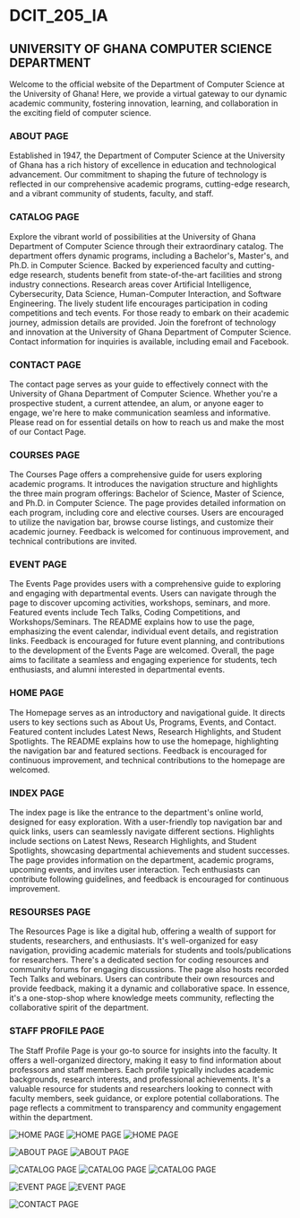 # DCIT_205_IA
## UNIVERSITY OF GHANA COMPUTER SCIENCE DEPARTMENT

Welcome to the official website of the Department of Computer Science at the University of Ghana! Here, we provide a virtual gateway to our dynamic academic community, fostering innovation, learning, and collaboration in the exciting field of computer science.

### ABOUT PAGE

Established in 1947, the Department of Computer Science at the University of Ghana has a rich history of excellence in education and technological advancement. Our commitment to shaping the future of technology is reflected in our comprehensive academic programs, cutting-edge research, and a vibrant community of students, faculty, and staff.

### CATALOG PAGE

Explore the vibrant world of possibilities at the University of Ghana Department of Computer Science through their extraordinary catalog. The department offers dynamic programs, including a Bachelor's, Master's, and Ph.D. in Computer Science. Backed by experienced faculty and cutting-edge research, students benefit from state-of-the-art facilities and strong industry connections. Research areas cover Artificial Intelligence, Cybersecurity, Data Science, Human-Computer Interaction, and Software Engineering. The lively student life encourages participation in coding competitions and tech events. For those ready to embark on their academic journey, admission details are provided. Join the forefront of technology and innovation at the University of Ghana Department of Computer Science. Contact information for inquiries is available, including email and Facebook.

### CONTACT PAGE

The contact page serves as your guide to effectively connect with the University of Ghana Department of Computer Science. Whether you're a prospective student, a current attendee, an alum, or anyone eager to engage, we're here to make communication seamless and informative. Please read on for essential details on how to reach us and make the most of our Contact Page.

### COURSES PAGE

The Courses Page offers a comprehensive guide for users exploring academic programs. It introduces the navigation structure and highlights the three main program offerings: Bachelor of Science, Master of Science, and Ph.D. in Computer Science. The page provides detailed information on each program, including core and elective courses. Users are encouraged to utilize the navigation bar, browse course listings, and customize their academic journey. Feedback is welcomed for continuous improvement, and technical contributions are invited.

### EVENT PAGE

The Events Page provides users with a comprehensive guide to exploring and engaging with departmental events. Users can navigate through the page to discover upcoming activities, workshops, seminars, and more. Featured events include Tech Talks, Coding Competitions, and Workshops/Seminars. The README explains how to use the page, emphasizing the event calendar, individual event details, and registration links. Feedback is encouraged for future event planning, and contributions to the development of the Events Page are welcomed. Overall, the page aims to facilitate a seamless and engaging experience for students, tech enthusiasts, and alumni interested in departmental events.

### HOME PAGE

The Homepage serves as an introductory and navigational guide. It directs users to key sections such as About Us, Programs, Events, and Contact. Featured content includes Latest News, Research Highlights, and Student Spotlights. The README explains how to use the homepage, highlighting the navigation bar and featured sections. Feedback is encouraged for continuous improvement, and technical contributions to the homepage are welcomed.

### INDEX PAGE

The index page is like the entrance to the department's online world, designed for easy exploration. With a user-friendly top navigation bar and quick links, users can seamlessly navigate different sections. Highlights include sections on Latest News, Research Highlights, and Student Spotlights, showcasing departmental achievements and student successes. The page provides information on the department, academic programs, upcoming events, and invites user interaction. Tech enthusiasts can contribute following guidelines, and feedback is encouraged for continuous improvement.

### RESOURSES PAGE

The Resources Page is like a digital hub, offering a wealth of support for students, researchers, and enthusiasts. It's well-organized for easy navigation, providing academic materials for students and tools/publications for researchers. There's a dedicated section for coding resources and community forums for engaging discussions. The page also hosts recorded Tech Talks and webinars. Users can contribute their own resources and provide feedback, making it a dynamic and collaborative space. In essence, it's a one-stop-shop where knowledge meets community, reflecting the collaborative spirit of the department.

### STAFF PROFILE PAGE

The Staff Profile Page is your go-to source for insights into the faculty. It offers a well-organized directory, making it easy to find information about professors and staff members. Each profile typically includes academic backgrounds, research interests, and professional achievements. It's a valuable resource for students and researchers looking to connect with faculty members, seek guidance, or explore potential collaborations. The page reflects a commitment to transparency and community engagement within the department.

![HOME PAGE](screenshot(3).png)
![HOME PAGE](screenshot(4).png)
![HOME PAGE](screenshot(5).png)

![ABOUT PAGE](screenshot(6).png)
![ABOUT PAGE](screenshot(7).png)

![CATALOG PAGE](screenshot(8).png)
![CATALOG PAGE](screenshot(9).png)
![CATALOG PAGE](screenshot(10).png)

![EVENT PAGE](screenshot(11).png)
![EVENT PAGE](screenshot(12).png)

![CONTACT PAGE](screenshot(13).png)













